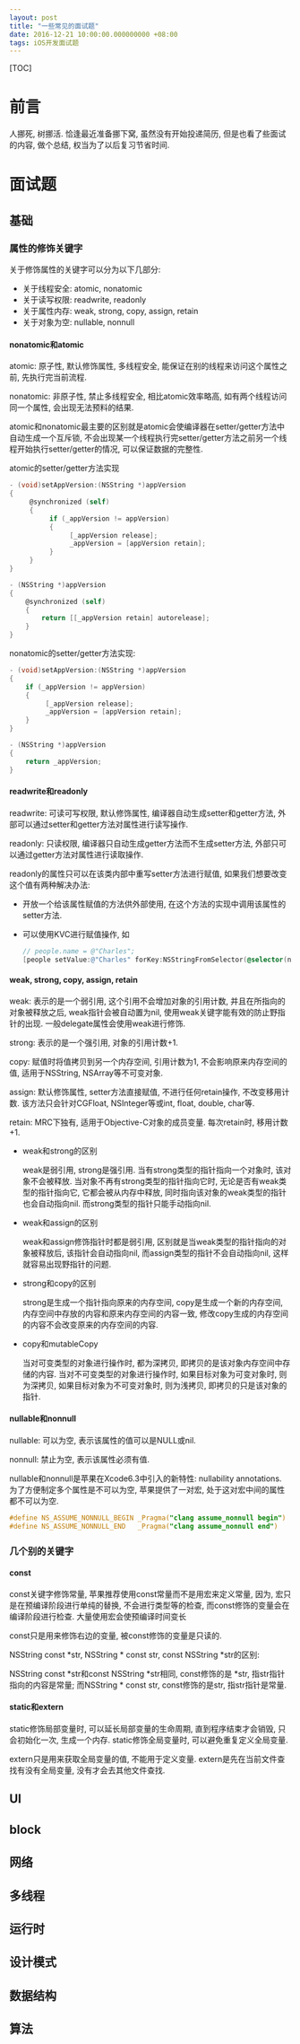 ```yaml
---
layout: post
title: "一些常见的面试题"
date: 2016-12-21 10:00:00.000000000 +08:00
tags: iOS开发面试题
---
```


[TOC]

# 前言

人挪死, 树挪活. 恰逢最近准备挪下窝, 虽然没有开始投递简历, 但是也看了些面试的内容, 做个总结, 权当为了以后复习节省时间.

# 面试题

## 基础

### 属性的修饰关键字

关于修饰属性的关键字可以分为以下几部分:

* 关于线程安全: atomic, nonatomic
* 关于读写权限: readwrite, readonly
* 关于属性内存: weak, strong, copy, assign, retain
* 关于对象为空: nullable, nonnull

#### nonatomic和atomic

atomic: 原子性, 默认修饰属性, 多线程安全, 能保证在别的线程来访问这个属性之前, 先执行完当前流程.

nonatomic: 非原子性, 禁止多线程安全, 相比atomic效率略高, 如有两个线程访问同一个属性, 会出现无法预料的结果.

atomic和nonatomic最主要的区别就是atomic会使编译器在setter/getter方法中自动生成一个互斥锁, 不会出现某一个线程执行完setter/getter方法之前另一个线程开始执行setter/getter的情况, 可以保证数据的完整性.

atomic的setter/getter方法实现

```objective-c
- (void)setAppVersion:(NSString *)appVersion
{
     @synchronized (self)
     {
          if (_appVersion != appVersion)
          {
               [_appVersion release];
               _appVersion = [appVersion retain];
          }
     }
}

- (NSString *)appVersion
{
    @synchronized (self)
    {
        return [[_appVersion retain] autorelease];
    }
}
```

nonatomic的setter/getter方法实现:

```objective-c
- (void)setAppVersion:(NSString *)appVersion
{
    if (_appVersion != appVersion)
    {
      	 [_appVersion release];
         _appVersion = [appVersion retain];
    }
}

- (NSString *)appVersion
{
    return _appVersion;
}
```

#### readwrite和readonly

readwrite: 可读可写权限, 默认修饰属性, 编译器自动生成setter和getter方法, 外部可以通过setter和getter方法对属性进行读写操作.

readonly: 只读权限, 编译器只自动生成getter方法而不生成setter方法, 外部只可以通过getter方法对属性进行读取操作.

readonly的属性只可以在该类内部中重写setter方法进行赋值, 如果我们想要改变这个值有两种解决办法:

* 开放一个给该属性赋值的方法供外部使用, 在这个方法的实现中调用该属性的setter方法.

* 可以使用KVC进行赋值操作, 如

  ```objective-c
  // people.name = @"Charles";	
  [people setValue:@"Charles" forKey:NSStringFromSelector(@selector(name))];
  ```

#### weak, strong, copy, assign, retain

weak: 表示的是一个弱引用, 这个引用不会增加对象的引用计数, 并且在所指向的对象被释放之后, weak指针会被自动置为nil, 使用weak关键字能有效的防止野指针的出现. 一般delegate属性会使用weak进行修饰.

strong: 表示的是一个强引用, 对象的引用计数+1.

copy: 赋值时将值拷贝到另一个内存空间, 引用计数为1, 不会影响原来内存空间的值, 适用于NSString, NSArray等不可变对象.

assign: 默认修饰属性, setter方法直接赋值, 不进行任何retain操作, 不改变移用计数. 该方法只会针对CGFloat, NSInteger等或int, float, double, char等.

retain: MRC下独有, 适用于Objective-C对象的成员变量. 每次retain时, 移用计数+1.

* weak和strong的区别

  weak是弱引用, strong是强引用. 当有strong类型的指针指向一个对象时, 该对象不会被释放. 当对象不再有strong类型的指针指向它时, 无论是否有weak类型的指针指向它, 它都会被从内存中释放, 同时指向该对象的weak类型的指针也会自动指向nil. 而strong类型的指针只能手动指向nil.

* weak和assign的区别

  weak和assign修饰指针时都是弱引用, 区别就是当weak类型的指针指向的对象被释放后, 该指针会自动指向nil, 而assign类型的指针不会自动指向nil, 这样就容易出现野指针的问题.

* strong和copy的区别

  strong是生成一个指针指向原来的内存空间, copy是生成一个新的内存空间, 内存空间中存放的内容和原来内存空间的内容一致, 修改copy生成的内存空间的内容不会改变原来的内存空间的内容.

* copy和mutableCopy

  当对可变类型的对象进行操作时, 都为深拷贝, 即拷贝的是该对象内存空间中存储的内容. 当对不可变类型的对象进行操作时, 如果目标对象为可变对象时, 则为深拷贝, 如果目标对象为不可变对象时, 则为浅拷贝, 即拷贝的只是该对象的指针.

#### nullable和nonnull

nullable: 可以为空, 表示该属性的值可以是NULL或nil.

nonnull: 禁止为空, 表示该属性必须有值.

nullable和nonnull是苹果在Xcode6.3中引入的新特性: nullability annotations. 为了方便制定多个属性是不可以为空, 苹果提供了一对宏, 处于这对宏中间的属性都不可以为空.

```objective-c
#define NS_ASSUME_NONNULL_BEGIN _Pragma("clang assume_nonnull begin")
#define NS_ASSUME_NONNULL_END   _Pragma("clang assume_nonnull end")
```

### 几个别的关键字

#### const

const关键字修饰常量, 苹果推荐使用const常量而不是用宏来定义常量, 因为, 宏只是在预编译阶段进行单纯的替换, 不会进行类型等的检查, 而const修饰的变量会在编译阶段进行检查. 大量使用宏会使预编译时间变长

const只是用来修饰右边的变量, 被const修饰的变量是只读的.

NSString const *str, NSString * const str, const NSString *str的区别:

NSString const *str和const NSString *str相同, const修饰的是 *str, 指str指针指向的内容是常量;  而NSString * const str, const修饰的是str, 指str指针是常量.

#### static和extern

static修饰局部变量时, 可以延长局部变量的生命周期, 直到程序结束才会销毁, 只会初始化一次, 生成一个内存. static修饰全局变量时, 可以避免重复定义全局变量.

extern只是用来获取全局变量的值, 不能用于定义变量. extern是先在当前文件查找有没有全局变量, 没有才会去其他文件查找.

## UI

## block

## 网络

## 多线程

## 运行时

## 设计模式

## 数据结构

## 算法